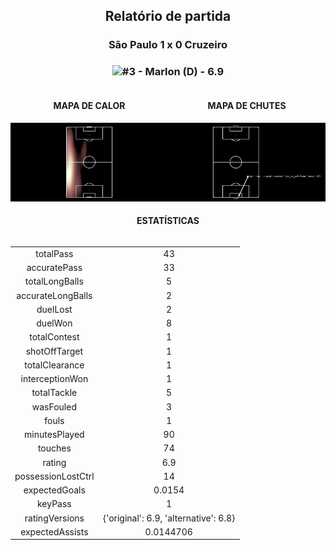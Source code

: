 <h2 style="text-align: center;">Relatório de partida</h3>

<h3 style="text-align: center;">São Paulo 1 x 0 Cruzeiro</h3>

<h3 style="text-align: center;"><img src="https://api.sofascore.com/api/v1/player/870787/image">#3 - Marlon (D) - 6.9</h3>

<div style="text-align: left; display: grid; grid-template-columns: 1fr 1fr;">
  <div>
    <h4 style="text-align: center;">MAPA DE CALOR</h3>
    <img src=../players/heatmaps/11067295_870787.png>
</div>
  <div>
    <h4 style="text-align: center;">MAPA DE CHUTES</h3>
    <img src=../players/shotmaps/11067295_870787.png>
  </div>
</div>

<h4 style="text-align: center;">ESTATÍSTICAS</h3>
<div style="text-align: center; display: grid; grid-template-columns: 1fr;">
  <div>
    <table>
        <tr>
            <td>totalPass
            </td>
            <td>43
            </td>
        </tr><tr>
            <td>accuratePass
            </td>
            <td>33
            </td>
        </tr><tr>
            <td>totalLongBalls
            </td>
            <td>5
            </td>
        </tr><tr>
            <td>accurateLongBalls
            </td>
            <td>2
            </td>
        </tr><tr>
            <td>duelLost
            </td>
            <td>2
            </td>
        </tr><tr>
            <td>duelWon
            </td>
            <td>8
            </td>
        </tr><tr>
            <td>totalContest
            </td>
            <td>1
            </td>
        </tr><tr>
            <td>shotOffTarget
            </td>
            <td>1
            </td>
        </tr><tr>
            <td>totalClearance
            </td>
            <td>1
            </td>
        </tr><tr>
            <td>interceptionWon
            </td>
            <td>1
            </td>
        </tr><tr>
            <td>totalTackle
            </td>
            <td>5
            </td>
        </tr><tr>
            <td>wasFouled
            </td>
            <td>3
            </td>
        </tr><tr>
            <td>fouls
            </td>
            <td>1
            </td>
        </tr><tr>
            <td>minutesPlayed
            </td>
            <td>90
            </td>
        </tr><tr>
            <td>touches
            </td>
            <td>74
            </td>
        </tr><tr>
            <td>rating
            </td>
            <td>6.9
            </td>
        </tr><tr>
            <td>possessionLostCtrl
            </td>
            <td>14
            </td>
        </tr><tr>
            <td>expectedGoals
            </td>
            <td>0.0154
            </td>
        </tr><tr>
            <td>keyPass
            </td>
            <td>1
            </td>
        </tr><tr>
            <td>ratingVersions
            </td>
            <td>{'original': 6.9, 'alternative': 6.8}
            </td>
        </tr><tr>
            <td>expectedAssists
            </td>
            <td>0.0144706
            </td>
        </tr>
        </table>
</div>